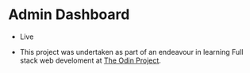 # Admin Dashboard

- Live

- This project was undertaken as part of an endeavour in learning Full stack web develoment at [The Odin Project](https://www.theodinproject.com/).